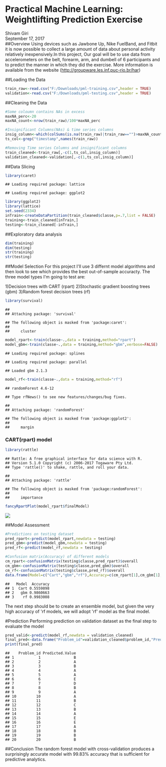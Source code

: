 # Practical Machine Learning: Weightlifting Prediction Exercise
Shivam Giri  
September 17, 2017  
##Overview
Using devices such as Jawbone Up, Nike FuelBand, and Fitbit it is now possible to collect a large amount of data about personal activity relatively inexpensively.In this project, Our goal will be to use data from accelerometers on the belt, forearm, arm, and dumbell of 6 participants and to predict the manner in which they did the exercise. More information is available from the website (http://groupware.les.inf.puc-rio.br/har)

##Loading the Data

```r
train_raw<-read.csv("F:/Downloads/pml-training.csv",header = TRUE)
validation<-read.csv("F:/Downloads/pml-testing.csv",header = TRUE)
```

##Cleaning the Data

```r
#Some coloumn contains NAs in excess
maxNA_perc<-20
maxNA_count<-nrow(train_raw)/100*maxNA_perc

#Insignificant Columns(NAs) & time series columns
insig_column<-which(colSums(is.na(train_raw)|train_raw=="")>maxNA_count)
ts_col<-grep("timestamp",names(train_raw))

#Removing Time series Columns and insignificant columns
train_cleaned<-train_raw[,-c(1,ts_col,insig_column)]
validation_cleaned<-validation[,-c(1,ts_col,insig_column)]
```

##Data Slicing

```r
library(caret)
```

```
## Loading required package: lattice
```

```
## Loading required package: ggplot2
```

```r
library(ggplot2)
library(lattice)
set.seed(2334)
inTrain<-createDataPartition(train_cleaned$classe,p=.7,list = FALSE)
training<-train_cleaned[inTrain,]
testing<-train_cleaned[-inTrain,]
```

##Exploratory data analysis

```r
dim(training)
dim(testing)
str(training)
str(testing)
```

##Model Selection
For this project I'll use 3 differnt model algorithms and then look to see which provides the best out-of-sample accuracty. The three model types I'm going to test are:

1)Decision trees with CART (rpart)
2)Stochastic gradient boosting trees (gbm)
3)Random forest decision trees (rf)


```r
library(survival)
```

```
## 
## Attaching package: 'survival'
```

```
## The following object is masked from 'package:caret':
## 
##     cluster
```

```r
model_rpart<-train(classe~.,data = training,method="rpart")
model_gbm<-train(classe~.,data = training,method="gbm",verbose=FALSE)
```

```
## Loading required package: splines
```

```
## Loading required package: parallel
```

```
## Loaded gbm 2.1.3
```

```r
model_rf<-train(classe~.,data = training,method="rf")
```

```
## randomForest 4.6-12
```

```
## Type rfNews() to see new features/changes/bug fixes.
```

```
## 
## Attaching package: 'randomForest'
```

```
## The following object is masked from 'package:ggplot2':
## 
##     margin
```

### CART(rpart) model

```r
library(rattle)
```

```
## Rattle: A free graphical interface for data science with R.
## Version 5.1.0 Copyright (c) 2006-2017 Togaware Pty Ltd.
## Type 'rattle()' to shake, rattle, and roll your data.
```

```
## 
## Attaching package: 'rattle'
```

```
## The following object is masked from 'package:randomForest':
## 
##     importance
```

```r
fancyRpartPlot(model_rpart$finalModel)
```

![](Project-Machine_Learning_files/figure-html/unnamed-chunk-5-1.png)<!-- -->

##Model Assessment

```r
#Predictions on testing dataset
pred_rpart<-predict(model_rpart,newdata = testing)
pred_gbm<-predict(model_gbm,newdata = testing)
pred_rf<-predict(model_rf,newdata = testing)

#Confusion matrix(Accuracy) of different models
cm_rpart<-confusionMatrix(testing$classe,pred_rpart)$overall
cm_gbm<-confusionMatrix(testing$classe,pred_gbm)$overall
cm_rf<-confusionMatrix(testing$classe,pred_rf)$overall
data.frame(Model=c("Cart","gbm","rf"),Accuracy=c(cm_rpart[1],cm_gbm[1],cm_rf[1]))
```

```
##   Model  Accuracy
## 1  Cart 0.5559898
## 2   gbm 0.9860663
## 3    rf 0.9983008
```

The next step should be to create an ensemble model, but given the very high accuracy of 'rf models, we will adopt 'rf' model as the final model.

#Prediction
Performing prediction on validation dataset as the final step to evaluate the model

```r
pred_valid<-predict(model_rf,newdata = validation_cleaned)
final_pred<-data.frame("Problem_id"=validation_cleaned$problem_id,"Predicted Value"=pred_valid)
print(final_pred)
```

```
##    Problem_id Predicted.Value
## 1           1               B
## 2           2               A
## 3           3               B
## 4           4               A
## 5           5               A
## 6           6               E
## 7           7               D
## 8           8               B
## 9           9               A
## 10         10               A
## 11         11               B
## 12         12               C
## 13         13               B
## 14         14               A
## 15         15               E
## 16         16               E
## 17         17               A
## 18         18               B
## 19         19               B
## 20         20               B
```

##Conclusion
The random forest model with cross-validation produces a surprisingly accurate model with 99.83% accuracy that is sufficient for predictive analytics.
